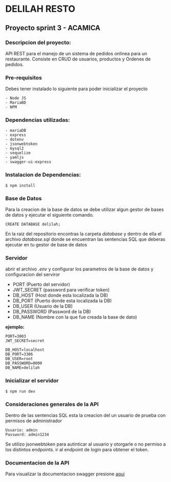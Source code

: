 # DELILAH RESTO
## Proyecto sprint 3 - ACAMICA

### Descripcion del proyecto:
API REST para el manejo de un sistema de pedidos onlinea para un restaurante.
Consiste en CRUD de usuarios, productos y Ordenes de pedidos.

### Pre-requisitos

Debes tener instalado lo siguiente para poder inicializar el proyecto

    - Node JS
    - MariaBD
    - NPM

### Dependencias utilizadas:

    - mariaDB
    - express
    - dotenv
    - jsonwebtoken
    - mysql2
    - sequelize
    - yamljs
    - swagger-ui-express

### Instalacion de Dependencias:

```
$ npm install
```

### Base de Datos

Para la creacion de la base de datos se debe utilizar algun gestor de bases de datos y ejecutar el siguiente comando.

```
CREATE DATABASE delilah;
```

En la raiz del repositorio encontras la carpeta *database* y dentro de ella el archivo *database.sql* donde se encuentran las sentencias SQL que deberas ejecutar en tu gestor de base de datos

### Servidor

abrir el archivo *.env* y configurar los parametros de la base de datos y configuracion del serviror

- PORT (Puerto del servidor)
- JWT_SECRET (password para verificar token)
- DB_HOST  (Host donde esta localizada la DB)
- DB_PORT  (Puerto donde esta localizada la DB)
- DB_USER  (Usuario de la DB)
- DB_PASSWORD (Password de la DB)
- DB_NAME  (Nombre con la que fue creada la base de dato)

**ejemplo:**
```
PORT=3003
JWT_SECRET=secret

DB_HOST=localhost
DB_PORT=3306
DB_USER=root
DB_PASSWORD=0000
DB_NAME=delilah
```

### Inicializar el servidor

```
$ npm run dev
```

### Consideraciones generales de la API

Dentro de las sentencias SQL esta la creacion del un usuario de prueba con permisos de administrador
```
Usuario: admin
Password: admin1234
```
Se utilizo jsonwebtoken para autinticar al usuario y otorgarle o no permiso a los distintos endpoints. ir al endpoint de login para obtener el token.

### Documentacion de la API

Para visualizar la documentacion swagger presione [aqui](http://localhost:3000/api-docs/)

 